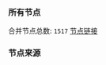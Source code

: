 ### 所有节点
合并节点总数: `1517`
[节点链接](https://raw.githubusercontent.com/rzhy1/11/master/sub/sub_merge_base64.txt)

### 节点来源